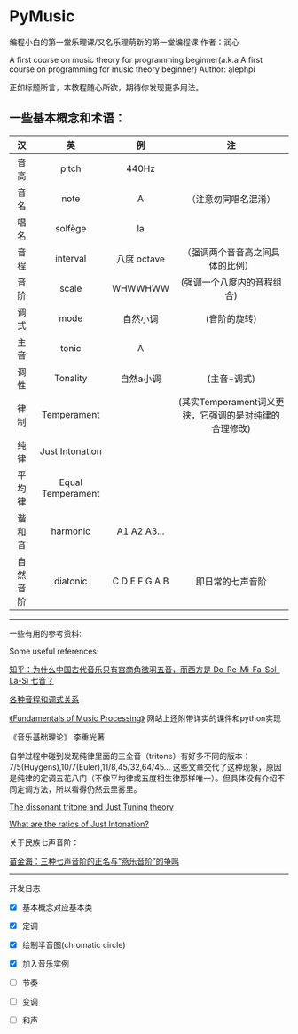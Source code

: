 # **PyMusic**

编程小白的第一堂乐理课/又名乐理萌新的第一堂编程课 作者：润心

A first course on music theory for programming beginner(a.k.a A first course on programming for music theory beginner) Author: alephpi

正如标题所言，本教程随心所欲，期待你发现更多用法。

## **一些基本概念和术语**：

汉 | 英 | 例 | 注
:-:|:-:|:-:|:-:
音高|pitch| 440Hz | 
音名|note | A |（注意勿同唱名混淆）|
唱名|solfège|la|
音程|interval|八度 octave|（强调两个音音高之间具体的比例）
音阶|scale|WHWWHWW|(强调一个八度内的音程组合)
调式|mode|自然小调|(音阶的旋转)
主音|tonic|A|
调性|Tonality|自然a小调|(主音+调式)
律制|Temperament||(其实Temperament词义更狭，它强调的是对纯律的合理修改)
纯律| Just Intonation||
平均律| Equal Temperament| |
谐和音| harmonic| A1 A2 A3...|
自然音阶| diatonic| C D E F G A B| 即日常的七声音阶


---

一些有用的参考资料:

Some useful references:


[知乎：为什么中国古代音乐只有宫商角徵羽五音，而西方是 Do-Re-Mi-Fa-Sol-La-Si 七音？](https://www.zhihu.com/question/20417721)

[各种音程和调式关系](https://en.wikipedia.org/wiki/List_of_musical_scales_and_modes)

[《Fundamentals of Music Processing》](https://www.audiolabs-erlangen.de/fau/professor/mueller/bookFMP) 网站上还附带详实的课件和python实现

《音乐基础理论》 李重光著

自学过程中碰到发现纯律里面的三全音（tritone）有好多不同的版本：7/5(Huygens),10/7(Euler),11/8,45/32,64/45...
这些文章交代了这种现象，原因是纯律的定调五花八门（不像平均律或五度相生律那样唯一）。但具体没有介绍不同定调方法，所以看得仍然云里雾里。

[The dissonant tritone and Just Tuning theory](http://tuanpham.org/JustTuning.htm)

[What are the ratios of Just Intonation?](https://music.stackexchange.com/questions/108096/what-are-the-ratios-of-just-intonation)

关于民族七声音阶：

[苗金海：三种七声音阶的正名与“燕乐音阶”的争鸣](http://www.artanthropology.com/show.aspx?id=1019&cid=11)

---
开发日志

- [x] 基本概念对应基本类
- [x] 定调
- [x] 绘制半音图(chromatic circle)
- [x] 加入音乐实例
- [ ] 节奏
- [ ] 变调
- [ ] 和声


